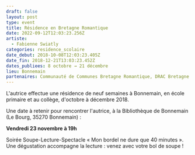 ```yaml
---
draft: false
layout: post
type: event
title: Résidence en Bretagne Romantique
date: 2022-09-12T12:03:23.256Z
artiste:
  - Fabienne Swiatly
categories: residence_scolaire
date_debut: 2018-10-08T12:03:23.405Z
date_fin: 2018-12-21T13:03:23.452Z
dates_publiees: 8 octobre → 21 décembre
lieu: Bonnemain
partenaires: Communauté de Communes Bretagne Romantique, DRAC Bretagne
---
```

L'autrice effectue une résidence de neuf semaines à Bonnemain, en école primaire et au collège, d'octobre à décembre 2018.

Une date à retenir pour rencontrer l'autrice, à la Bibliothèque de Bonnemain (Le Bourg, 35270 Bonnemain) :

**Vendredi 23 novembre à 19h**

Soirée Soupe-Lecture-Spectacle « Mon bordel ne dure que 40 minutes ». Une dégustation accompagne la lecture : venez avec votre bol de soupe !
